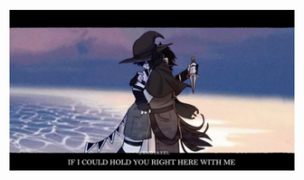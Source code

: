 ![image alt](https://github.com/dummyinbed/dummyinbed/blob/d4e1b81575a38772ae8f085c71a222c066f365ce/IMG_0297.jpg)
